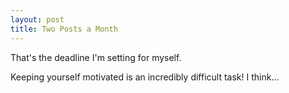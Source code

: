 ```yaml
---
layout: post
title: Two Posts a Month
---
```


That's the deadline I'm setting for myself.

Keeping yourself motivated is an incredibly difficult task! I think...
